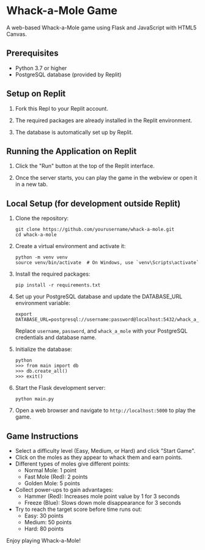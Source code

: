 # Whack-a-Mole Game

A web-based Whack-a-Mole game using Flask and JavaScript with HTML5 Canvas.

## Prerequisites

- Python 3.7 or higher
- PostgreSQL database (provided by Replit)

## Setup on Replit

1. Fork this Repl to your Replit account.

2. The required packages are already installed in the Replit environment.

3. The database is automatically set up by Replit.

## Running the Application on Replit

1. Click the "Run" button at the top of the Replit interface.

2. Once the server starts, you can play the game in the webview or open it in a new tab.

## Local Setup (for development outside Replit)

1. Clone the repository:
   ```
   git clone https://github.com/yourusername/whack-a-mole.git
   cd whack-a-mole
   ```

2. Create a virtual environment and activate it:
   ```
   python -m venv venv
   source venv/bin/activate  # On Windows, use `venv\Scripts\activate`
   ```

3. Install the required packages:
   ```
   pip install -r requirements.txt
   ```

4. Set up your PostgreSQL database and update the DATABASE_URL environment variable:
   ```
   export DATABASE_URL=postgresql://username:password@localhost:5432/whack_a_mole
   ```
   Replace `username`, `password`, and `whack_a_mole` with your PostgreSQL credentials and database name.

5. Initialize the database:
   ```
   python
   >>> from main import db
   >>> db.create_all()
   >>> exit()
   ```

6. Start the Flask development server:
   ```
   python main.py
   ```

7. Open a web browser and navigate to `http://localhost:5000` to play the game.

## Game Instructions

- Select a difficulty level (Easy, Medium, or Hard) and click "Start Game".
- Click on the moles as they appear to whack them and earn points.
- Different types of moles give different points:
  - Normal Mole: 1 point
  - Fast Mole (Red): 2 points
  - Golden Mole: 5 points
- Collect power-ups to gain advantages:
  - Hammer (Red): Increases mole point value by 1 for 3 seconds
  - Freeze (Blue): Slows down mole disappearance for 3 seconds
- Try to reach the target score before time runs out:
  - Easy: 30 points
  - Medium: 50 points
  - Hard: 80 points

Enjoy playing Whack-a-Mole!
